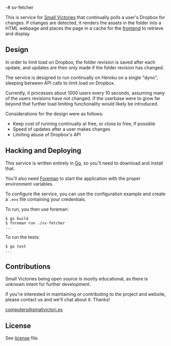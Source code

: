 -# sv-fetcher

This is service for [Small Victories](https://smallvictori.es) that
continually polls a user's Dropbox for changes. If changes are detected,
it renders the assets in the folder into a HTML webpage and places
the page in a cache for the [frontend](https://github.com/pearkes/sv-frontend)
to retrieve and display.

## Design

In order to limit load on Dropbox, the folder revision is saved after
each update, and updates are then only made if the folder revision has
changed.

The service is designed to run continually on Heroku on a single "dyno",
sleeping between API calls to limit load on Dropbox.

Currently, it processes about 1000 users every 10 seconds, assuming
many of the users revisions have not changed. If the userbase
were to grow far beyond that further load limiting functionality would
likely be introduced.

Considerations for the design were as follows:

- Keep cost of running continually at free, or close to free, if possible
- Speed of updates after a user makes changes
- Limiting abuse of Dropbox's API

## Hacking and Deploying

This service is written entirely in [Go](), so you'll need to download
and install that.

You'll also need [Foreman]() to start the application with the proper environment
variables.

To configure the service, you can use the configuration example and create
a `.env` file containing your credentials.

To run, you then use foreman:

    $ go build
    $ foreman run ./sv-fetcher
    ...

To run the tests:

    $ go test
    ...

## Contributions

Small Victories being open source is mostly educational, as there is
unknown intent for further development.

If you're interested in maintaining or contributing to the project and
website, please contact us and we'll chat about it. Thanks!

[computers@smallvictori.es](mailto:computers@smallvictori.es)

## License

See [license](LICENSE.md) file.

